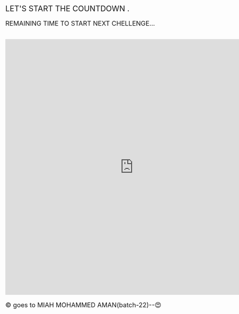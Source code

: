   <font size="+2">LET'S START THE COUNTDOWN 
.</font>



REMAINING TIME TO START NEXT CHELLENGE...
    

<html> 
<head> 
<style> 
p { 
  text-align: center; 
  font-size: 20px; 
  font-colour:yellow
} 
</style> 
</head> 
<body> 
<p id="demo"></p> 
<script> 
var deadline = new Date("Feb 7, 2021 11:00:00").getTime(); 
var x = setInterval(function() { 
var now = new Date().getTime(); 
var t = deadline - now; 
var days = Math.floor(t / (1000 * 60 * 60 * 24)); 
var hours = Math.floor((t%(1000 * 60 * 60 * 24))/(1000 * 60 * 60)); 
var minutes = Math.floor((t % (1000 * 60 * 60)) / (1000 * 60)); 
var seconds = Math.floor((t % (1000 * 60)) / 1000); 
document.getElementById("demo").innerHTML = days + "d "  
+ hours + "h " + minutes + "m " + seconds + "s "; 
    if (t < 0) { 
        clearInterval(x); 
        document.getElementById("demo").innerHTML = "EXPIRED"; 
    } 
}, 1000); 
</script> 
  
</body> 
</html> 



<iframe src="https://docs.google.com/forms/d/e/1FAIpQLSeMH1WHUQAsDr8rVdTZ3kAuKmIdD2Tlcguq6x_pcYWkjuUsyQ/viewform?embedded=true" width="800" height="800" frameborder="0" marginheight="0" marginwidth="0">Loading…</iframe>




© goes to MIAH MOHAMMED AMAN(batch-22)--😍


 




 











  







